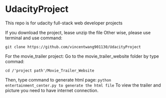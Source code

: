 # UdacityProject
This repo is for udacity full-stack web developer projects

If you download the project, lease unzip the file
Other wise, please use terminal and use command:

`git clone https://github.com/vincentwang901130/UdacityProject`

For the movie_trailer project:
Go to the movie_trailer_website folder by type commad:

`cd /'project path'/Movie_Trailer_Website`

Then, type command to generate html page:
`python entertainment_center.py to generate the html file`
To view the trailer and picture you need to have internet connection.


